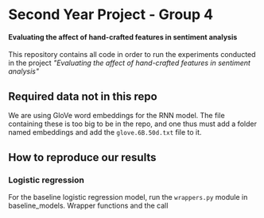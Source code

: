 # Second Year Project - Group 4

#### Evaluating the affect of hand-crafted features in sentiment analysis

This repository contains all code in order to run the experiments conducted in the project *"Evaluating the affect of hand-crafted features in sentiment analysis"*

## Required data not in this repo

We are using GloVe word embeddings for the RNN model. The file containing these is too big to be in the repo, and one thus must add a folder named embeddings and add the `glove.6B.50d.txt` file to it.

## How to reproduce our results

### Logistic regression

For the baseline logistic regression model, run the `wrappers.py` module in baseline_models. Wrapper functions and the call 
